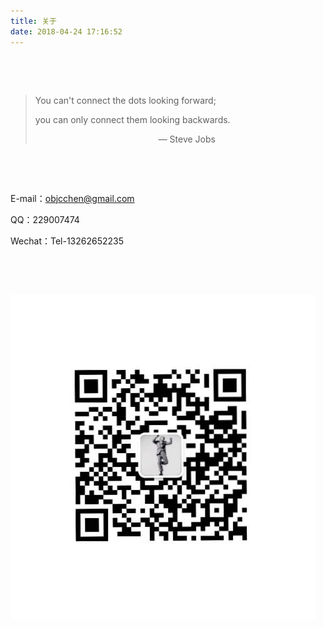 ```yaml
---
title: 关于
date: 2018-04-24 17:16:52
---
```




&nbsp;

&nbsp;

>You can't connect the dots looking forward; 
>
>you can only connect them looking backwards. 
>
>&nbsp; &nbsp;  &nbsp;  &nbsp;  &nbsp;  &nbsp;  &nbsp;  &nbsp;  &nbsp;  &nbsp;  &nbsp;  &nbsp;  &nbsp;  &nbsp;  &nbsp;  &nbsp;  &nbsp;  &nbsp;  &nbsp;  &nbsp;  &nbsp;  &nbsp;  &nbsp;  &nbsp; &nbsp; — Steve Jobs

&nbsp;

&nbsp;



E-mail：objcchen@gmail.com

QQ：229007474

Wechat：Tel-13262652235





&nbsp;

&nbsp;

![wechatqrcode](https://raw.githubusercontent.com/objChen/StaticResources/master/wechat.jpg)




